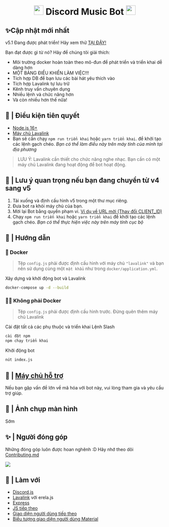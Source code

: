 <h1 align="center"><img src="./assets/logo.gif" width="30px"> Discord Music Bot <img src="./assets/logo.gif" width="30px"></h1>

## ✨Cập nhật mới nhất

v5.1 Đang được phát triển! Hãy xem thử [TẠI ĐÂY!](https://github.com/erenofficial/MusicBot/)

Bạn đạt được gì từ nó? Hãy để chúng tôi giải thích:
  - Môi trường docker hoàn toàn theo mô-đun để phát triển và triển khai dễ dàng hơn
  - MỘT BẢNG ĐIỀU KHIỂN LÀM VIỆC!!!
  - Tích hợp DB để bạn lưu các bài hát yêu thích vào
  - Tích hợp Lavalink tự lưu trữ
  - Kênh truy vấn chuyên dụng
  - Nhiều lệnh và chức năng hơn
  - Và còn nhiều hơn thế nữa!
## 🚧 | Điều kiện tiên quyết

- [Node.js 16+](https://nodejs.org/en/download/)
- [Máy chủ Lavalink](https://code.darrennathanael.com/how-to-lavalink)
- Bạn sẽ cần chạy `npm run triển khai` hoặc `yarn triển khai`. để khởi tạo các lệnh gạch chéo. _Bạn có thể làm điều này trên máy tính của mình
   tại địa phương_

> LƯU Ý: Lavalink cần thiết cho chức năng nghe nhạc. Bạn cần có một máy chủ Lavalink đang hoạt động để bot hoạt động.

## 📝 | Lưu ý quan trọng nếu bạn đang chuyển từ v4 sang v5

1. Tải xuống và định cấu hình v5 trong một thư mục riêng.
2. Đưa bot ra khỏi máy chủ của bạn.
3. Mời lại Bot bằng quyền
    phạm vi. [Ví dụ về URL mời (Thay đổi CLIENT_ID)](https://discord.com/oauth2/authorize?client_id=CLIENT_ID&permissions=277083450689&scope=bot%20applications.commands)
4. Chạy `npm run triển khai` hoặc `yarn triển khai` để khởi tạo các lệnh gạch chéo. _Bạn có thể thực hiện việc này trên máy tính cục bộ_

## 📝 | Hướng dẫn

### 🐳 Docker
> Tệp `config.js` phải được định cấu hình với máy chủ `"lavalink"` và bạn nên sử dụng cùng một `mật khẩu` như trong `docker/application.yml`.

Xây dựng và khởi động bot và Lavalink
```sh
docker-compose up -d --build
```
### 💪🏻 Không phải Docker
> Tệp `config.js` phải được định cấu hình trước. Đừng quên thêm máy chủ Lavalink

Cài đặt tất cả các phụ thuộc và triển khai Lệnh Slash
```sh
cài đặt npm
npm chạy triển khai
```
Khởi động bot
```sh
nút index.js
```

## 📝 | [Máy chủ hỗ trợ](https://ec330e24-8403-4b83-8a25-f15174b4ecc4-00-yijkw46trfpu.riker.replit.dev/)

Nếu bạn gặp vấn đề lớn về mã hóa với bot này, vui lòng tham gia và yêu cầu trợ giúp.

## 📸 | Ảnh chụp màn hình

Sớm


## ✨ | Người đóng góp

Những đóng góp luôn được hoan nghênh :D Hãy nhớ theo dõi [Contributing.md](/CONTRIBUTING.md)

<a href="[https://github.com/SudhanPlayz/Discord-MusicBot/graphs/contributors](https://github.com/erenofficial/MusicBot/)">
   <img src="https://github.com/erenofficial/MusicBot/" />
</a>

## 🌟 | Làm với

- [Discord.js](https://discord.js.org/)
- [Lavalink](https://github.com/freyacodes/Lavalink) với erela.js
- [Express](https://expressjs.com/)
- [JS tiếp theo](https://nextjs.org/)
- [Giao diện người dùng tiếp theo](https://nextui.org)
- [Biểu tượng giao diện người dùng Material](https://mui.com/material-ui/material-icons/)
